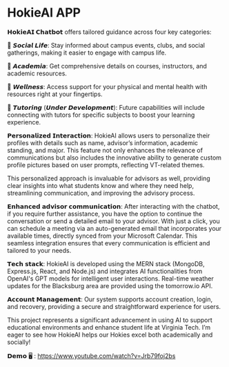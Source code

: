 # HokieAI APP

**𝗛𝗼𝗸𝗶𝗲𝗔𝗜 𝗖𝗵𝗮𝘁𝗯𝗼𝘁** offers tailored guidance across four key categories:

🔹 𝙎𝙤𝙘𝙞𝙖𝙡 𝙇𝙞𝙛𝙚: Stay informed about campus events, clubs, and social gatherings, making it easier to engage with campus life.

🔹 𝘼𝙘𝙖𝙙𝙚𝙢𝙞𝙖: Get comprehensive details on courses, instructors, and academic resources.

🔹 𝙒𝙚𝙡𝙡𝙣𝙚𝙨𝙨: Access support for your physical and mental health with resources right at your fingertips.

🔹 𝙏𝙪𝙩𝙤𝙧𝙞𝙣𝙜 (𝙐𝙣𝙙𝙚𝙧 𝘿𝙚𝙫𝙚𝙡𝙤𝙥𝙢𝙚𝙣𝙩): Future capabilities will include connecting with tutors for specific subjects to boost your learning experience.

𝗣𝗲𝗿𝘀𝗼𝗻𝗮𝗹𝗶𝘇𝗲𝗱 𝗜𝗻𝘁𝗲𝗿𝗮𝗰𝘁𝗶𝗼𝗻: 
HokieAI allows users to personalize their profiles with details such as name, advisor’s information, academic standing, and major. This feature not only enhances the relevance of communications but also includes the innovative ability to generate custom profile pictures based on user prompts, reflecting VT-related themes.

This personalized approach is invaluable for advisors as well, providing clear insights into what students know and where they need help, streamlining communication, and improving the advisory process.

𝗘𝗻𝗵𝗮𝗻𝗰𝗲𝗱 𝗮𝗱𝘃𝗶𝘀𝗼𝗿 𝗰𝗼𝗺𝗺𝘂𝗻𝗶𝗰𝗮𝘁𝗶𝗼𝗻:
After interacting with the chatbot, if you require further assistance, you have the option to continue the conversation or send a detailed email to your advisor. With just a click, you can schedule a meeting via an auto-generated email that incorporates your available times, directly synced from your Microsoft Calendar. This seamless integration ensures that every communication is efficient and tailored to your needs.

𝗧𝗲𝗰𝗵 𝘀𝘁𝗮𝗰𝗸:
HokieAI is developed using the MERN stack (MongoDB, Express.js, React, and Node.js) and integrates AI functionalities from OpenAI's GPT models for intelligent user interactions. Real-time weather updates for the Blacksburg area are provided using the tomorrow.io API.

𝗔𝗰𝗰𝗼𝘂𝗻𝘁 𝗠𝗮𝗻𝗮𝗴𝗲𝗺𝗲𝗻𝘁:
Our system supports account creation, login, and recovery, providing a secure and straightforward experience for users.

This project represents a significant advancement in using AI to support educational environments and enhance student life at Virginia Tech. I’m eager to see how HokieAI helps our Hokies excel both academically and socially!

𝗗𝗲𝗺𝗼 🖥 : https://www.youtube.com/watch?v=Jrb79foj2bs

